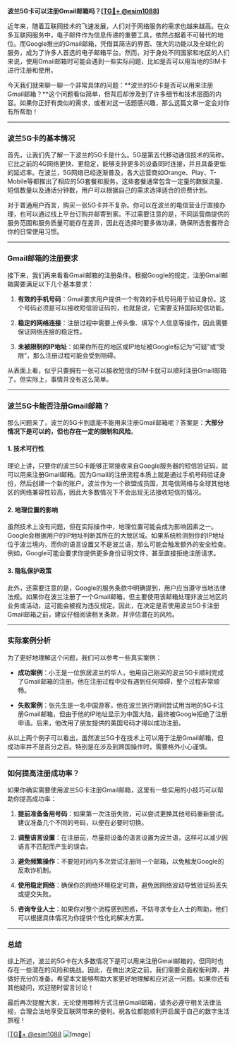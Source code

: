 **波兰5G卡可以注册Gmail邮箱吗？[[TG💪+ @esim1088](https://t.me/s/esim1088)]**

近年来，随着互联网技术的飞速发展，人们对于网络服务的需求也越来越高。在众多互联网服务中，电子邮件作为信息传递的重要工具，依然占据着不可替代的地位。而Google推出的Gmail邮箱，凭借其简洁的界面、强大的功能以及全球化的服务，成为了许多人首选的电子邮箱平台。然而，对于身处不同国家和地区的人们来说，使用Gmail邮箱时可能会遇到一些实际问题，比如是否可以用当地的SIM卡进行注册和使用。

今天我们就来聊一聊一个非常具体的问题：**波兰的5G卡是否可以用来注册Gmail邮箱？**这个问题看似简单，但背后却涉及到了许多细节和技术层面的内容。如果你正好有类似的需求，或者对这一话题感兴趣，那么这篇文章一定会对你有所帮助！

---

### 波兰5G卡的基本情况

首先，让我们先了解一下波兰的5G卡是什么。5G是第五代移动通信技术的简称，它比之前的4G网络更快、更稳定，能够支持更多的设备同时连接，并且具备更低的延迟率。在波兰，5G网络已经逐渐普及，各大运营商如Orange、Play、T-Mobile等都推出了相应的5G套餐和服务。这些套餐通常包含一定量的数据流量、短信数量以及通话分钟数，用户可以根据自己的需求选择适合的资费计划。

对于普通用户而言，购买一张5G卡并不复杂。你可以在波兰的电信营业厅直接办理，也可以通过线上平台订购并邮寄到家。不过需要注意的是，不同运营商提供的服务范围和服务质量可能存在差异，因此在选择时要多做功课，确保所选套餐符合你的日常使用习惯。

---

### Gmail邮箱的注册要求

接下来，我们再来看看Gmail邮箱的注册条件。根据Google的规定，注册Gmail邮箱需要满足以下几个基本要求：

1. **有效的手机号码**：Gmail要求用户提供一个有效的手机号码用于验证身份。这个号码必须是可以接收短信验证码的，也就是说，它需要支持国际短信功能。
   
2. **稳定的网络连接**：注册过程中需要上传头像、填写个人信息等操作，因此需要保证网络连接的稳定性。

3. **未被限制的IP地址**：如果你所在的地区或IP地址被Google标记为“可疑”或“受限”，那么注册过程可能会受到阻碍。

从表面上看，似乎只要拥有一张可以接收短信的SIM卡就可以顺利注册Gmail邮箱了。但实际上，事情并没有这么简单。

---

### 波兰5G卡能否注册Gmail邮箱？

那么问题来了，波兰的5G卡到底能不能用来注册Gmail邮箱呢？答案是：**大部分情况下是可以的，但也存在一定的限制和风险**。

#### 1. 技术可行性
理论上讲，只要你的波兰5G卡能够正常接收来自Google服务器的短信验证码，就可以用来注册Gmail邮箱。因为Gmail的注册流程本质上就是通过手机号码验证身份，然后创建一个新的账户。波兰作为一个欧盟成员国，其电信网络与全球其他地区的网络兼容性较高，因此大多数情况下不会出现无法接收短信的情况。

#### 2. 地理位置的影响
虽然技术上没有问题，但在实际操作中，地理位置可能会成为影响因素之一。Google会根据用户的IP地址判断其所在的大致区域。如果系统检测到你的IP地址位于波兰境内，而你的语言设置又不是波兰语，那么可能会触发额外的安全检查。例如，Google可能会要求你提供更多身份证明文件，甚至直接拒绝注册请求。

#### 3. 隐私保护政策
此外，还需要注意的是，Google的服务条款中明确提到，用户应当遵守当地法律法规。如果你在波兰注册了一个Gmail邮箱，但主要使用该邮箱处理非波兰地区的业务或活动，这可能会被视为违反规定。因此，在决定是否使用波兰5G卡注册Gmail邮箱之前，建议仔细阅读相关条款，并评估潜在的风险。

---

### 实际案例分析

为了更好地理解这个问题，我们可以参考一些真实案例：

- **成功案例**：小王是一位旅居波兰的华人，他用自己刚买的波兰5G卡顺利完成了Gmail邮箱的注册。他在注册过程中没有遇到任何障碍，整个过程非常顺畅。
  
- **失败案例**：张先生是一名中国游客，他在波兰旅行期间尝试用当地的5G卡注册Gmail邮箱，但由于他的IP地址显示为中国大陆，最终被Google拒绝了注册申请。后来，他改用了朋友提供的美国号码才得以成功注册。

从以上两个例子可以看出，虽然波兰5G卡在技术上可以用于注册Gmail邮箱，但成功率并不是百分之百。特别是在涉及到跨国操作时，需要格外小心谨慎。

---

### 如何提高注册成功率？

如果你确实需要使用波兰5G卡注册Gmail邮箱，这里有一些实用的小技巧可以帮助你提高成功率：

1. **提前准备备用号码**：如果第一次注册失败，可以尝试更换其他号码重新尝试。建议准备几个不同的号码，以便在必要时切换。

2. **调整语言设置**：在注册前，尽量将设备的语言设置为波兰语，这样可以减少因语言不匹配而产生的误会。

3. **避免频繁操作**：不要短时间内多次尝试注册同一个邮箱，以免触发Google的反欺诈机制。

4. **使用稳定网络**：确保你的网络环境稳定可靠，避免因网络波动导致验证码丢失或提交失败。

5. **咨询专业人士**：如果你对整个流程感到困惑，不妨寻求专业人士的帮助，他们可以根据具体情况为你提供个性化的解决方案。

---

### 总结

综上所述，波兰的5G卡在大多数情况下是可以用来注册Gmail邮箱的，但同时也存在一些潜在的风险和挑战。因此，在做出决定之前，我们需要全面权衡利弊，并做好充分的准备。希望本文能够帮助大家更好地理解和应对这一问题。如果你还有其他疑问，欢迎随时留言讨论！

最后再次提醒大家，无论使用哪种方式注册Gmail邮箱，请务必遵守相关法律法规，合理合法地享受互联网带来的便利。祝各位都能顺利开启属于自己的数字生活旅程！

[[TG💪+ @esim1088](https://t.me/s/esim1088) ![Image](https://i.postimg.cc/4NQfJmqS/Snipaste-2025-05-13-00-14-12.png)]